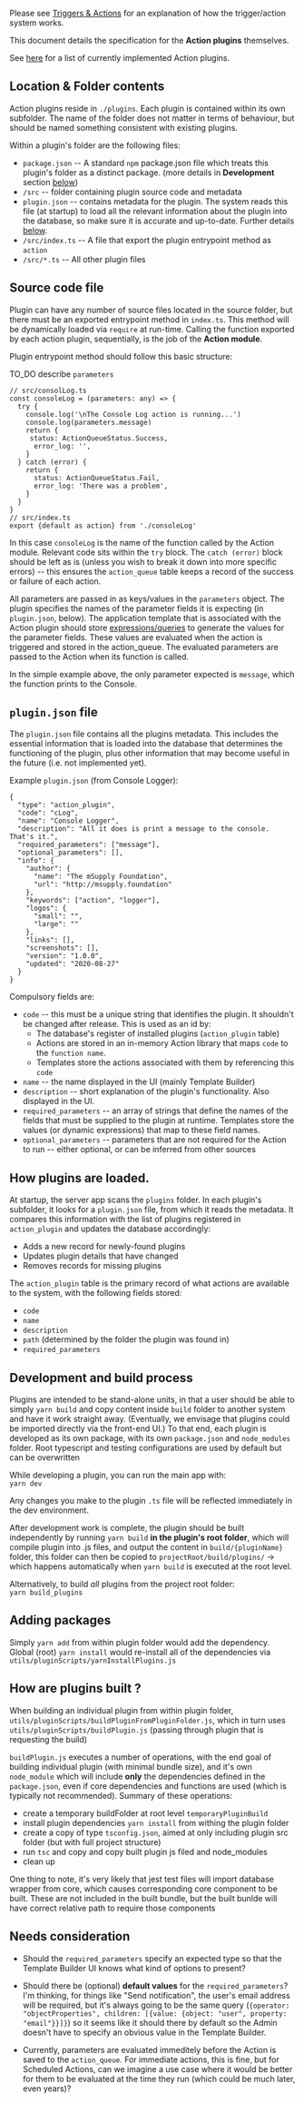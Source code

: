 Please see [Triggers & Actions](./Triggers-and-Actions.md) for an explanation of how the trigger/action system works.

This document details the specification for the **Action plugins** themselves.

See [here](./List-of-Action-plugins.md) for a list of currently implemented Action plugins.

## Location & Folder contents

Action plugins reside in `./plugins`. Each plugin is contained within its own subfolder. The name of the folder does not matter in terms of behaviour, but should be named something consistent with existing plugins.

Within a plugin's folder are the following files:

- `package.json` -- A standard `npm` package.json file which treats this plugin's folder as a distinct package. (more details in **Development** section [below](#development))
- `/src` -- folder containing plugin source code and metadata
- `plugin.json` -- contains metadata for the plugin. The system reads this file (at startup) to load all the relevant information about the plugin into the database, so make sure it is accurate and up-to-date. Further details [below](#plugin).
- `/src/index.ts` -- A file that export the plugin entrypoint method as `action`
- `/src/*.ts` -- All other plugin files

## Source code file

Plugin can have any number of source files located in the source folder, but there must be an exported entrypoint method in `index.ts`. This method will be dynamically loaded via `require` at run-time.
Calling the function exported by each action plugin, sequentially, is the job of the **Action module**.

Plugin entrypoint method should follow this basic structure:

TO_DO describe `parameters`

```
// src/consolLog.ts
const consoleLog = (parameters: any) => {
  try {
    console.log('\nThe Console Log action is running...')
    console.log(parameters.message)
    return {
     status: ActionQueueStatus.Success,
      error_log: '',
    }
  } catch (error) {
    return {
      status: ActionQueueStatus.Fail,
      error_log: 'There was a problem',
    }
  }
}
// src/index.ts
export {default as action} from './consoleLog'
```

In this case `consoleLog` is the name of the function called by the Action module. Relevant code sits within the `try` block. The `catch (error)` block should be left as is (unless you wish to break it down into more specific errors) -- this ensures the `action_queue` table keeps a record of the success or failure of each action.

All parameters are passed in as keys/values in the `parameters` object. The plugin specifies the names of the parameter fields it is expecting (in `plugin.json`, below). The application template that is associated with the Action plugin should store [expressions/queries](./Query-Syntax.md) to generate the values for the parameter fields. These values are evaluated when the action is triggered and stored in the action_queue. The evaluated parameters are passed to the Action when its function is called.

In the simple example above, the only parameter expected is `message`, which the function prints to the Console.

<a name="plugin"></a>

## `plugin.json` file

The `plugin.json` file contains all the plugins metadata. This includes the essential information that is loaded into the database that determines the functioning of the plugin, plus other information that may become useful in the future (i.e. not implemented yet).

Example `plugin.json` (from Console Logger):

```
{
  "type": "action_plugin",
  "code": "cLog",
  "name": "Console Logger",
  "description": "All it does is print a message to the console. That's it.",
  "required_parameters": ["message"],
  "optional_parameters": [],
  "info": {
    "author": {
      "name": "The mSupply Foundation",
      "url": "http://msupply.foundation"
    },
    "keywords": ["action", "logger"],
    "logos": {
      "small": "",
      "large": ""
    },
    "links": [],
    "screenshots": [],
    "version": "1.0.0",
    "updated": "2020-08-27"
  }
}
```

Compulsory fields are:

- `code` -- this must be a unique string that identifies the plugin. It shouldn't be changed after release. This is used as an id by:
  - The database's register of installed plugins (`action_plugin` table)
  - Actions are stored in an in-memory Action library that maps `code` to the `function name`.
  - Templates store the actions associated with them by referencing this `code`
- `name` -- the name displayed in the UI (mainly Template Builder)
- `description` -- short explanation of the plugin's functionality. Also displayed in the UI.
- `required_parameters` -- an array of strings that define the names of the fields that must be supplied to the plugin at runtime. Templates store the values (or dynamic expressions) that map to these field names.
- `optional_parameters` -- parameters that are not required for the Action to run -- either optional, or can be inferred from other sources

## How plugins are loaded.

At startup, the server app scans the `plugins` folder. In each plugin's subfolder, it looks for a `plugin.json` file, from which it reads the metadata. It compares this information with the list of plugins registered in `action_plugin` and updates the database accordingly:

- Adds a new record for newly-found plugins
- Updates plugin details that have changed
- Removes records for missing plugins

The `action_plugin` table is the primary record of what actions are available to the system, with the following fields stored:

- `code`
- `name`
- `description`
- `path` (determined by the folder the plugin was found in)
- `required_parameters`

<a name="development"></a>

## Development and build process

Plugins are intended to be stand-alone units, in that a user should be able to simply `yarn build` and copy content inside `build` folder to another system and have it work straight away. (Eventually, we envisage that plugins could be imported directly via the front-end UI.) To that end, each plugin is developed as its own package, with its own `package.json` and `node_modules` folder. Root typescript and testing configurations are used by default but can be overwritten

While developing a plugin, you can run the main app with:  
`yarn dev`

Any changes you make to the plugin `.ts` file will be reflected immediately in the dev environment.

After development work is complete, the plugin should be built independently by running `yarn build` **in the plugin's root folder**, which will compile plugin into .js files, and output the content in `build/{pluginName}` folder, this folder can then be copied to `projectRoot/build/plugins/` -> which happens automatically when `yarn build` is executed at the root level.

Alternatively, to build _all_ plugins from the project root folder:  
`yarn build_plugins`

## Adding packages

Simply `yarn add` from within plugin folder would add the dependency. Global (root) `yarn install` would re-install all of the dependencies via `utils/pluginScripts/yarnInstallPlugins.js`

## How are plugins built ?

When building an individual plugin from within plugin folder, `utils/pluginScripts/buildPluginFromPluginFolder.js`, which in turn uses `utils/pluginScripts/buildPlugin.js` (passing through plugin that is requesting the build)

`buildPlugin.js` executes a number of operations, with the end goal of building individual plugin (with minimal bundle size), and it's own `node_module` which will include **only** the dependencies defined in the `package.json`, even if core dependencies and functions are used (which is typically not recommended). Summary of these operations:

- create a temporary buildFolder at root level `temporaryPluginBuild`
- install plugin dependencies `yarn install` from withing the plugin folder
- create a copy of type `tsconfig.json`, aimed at only including plugin src folder (but with full project structure)
- run `tsc` and copy and copy built plugin js filed and node_modules
- clean up

One thing to note, it's very likely that jest test files will import database wrapper from core, which causes corresponding core component to be built. These are not included in the built bundle, but the built bunlde will have correct relative path to require those components

## Needs consideration

- Should the `required_parameters` specify an expected type so that the Template Builder UI knows what kind of options to present?

- Should there be (optional) **default values** for the `required_parameters`? I'm thinking, for things like "Send notification", the user's email address will be required, but it's always going to be the same query (`{operator: "objectProperties", children: [{value: {object: "user", property: "email"}}]}`) so it seems like it should there by default so the Admin doesn't have to specify an obvious value in the Template Builder.

- Currently, parameters are evaluated immeditely before the Action is saved to the `action_queue`. For immediate actions, this is fine, but for Scheduled Actions, can we imagine a use case where it would be better for them to be evaluated at the time they run (which could be much later, even years)?
